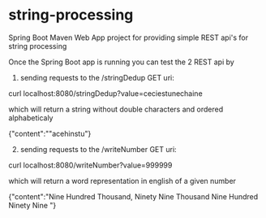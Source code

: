 # string-processing
Spring Boot Maven Web App project for providing simple REST api's for string processing

Once the Spring Boot app is running you can test the 2 REST api by

1. sending requests to the /stringDedup GET uri:

curl localhost:8080/stringDedup?value=ceciestunechaine 

which will return a string without double characters and ordered alphabeticaly 

{"content":"\"acehinstu"}

2. sending requests to the /writeNumber GET uri:

curl localhost:8080/writeNumber?value=999999

which will return a word representation in english of a given number

{"content":"Nine Hundred Thousand, Ninety Nine Thousand Nine Hundred Ninety Nine "}



